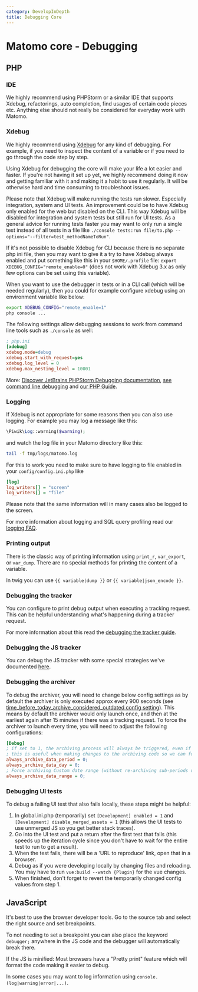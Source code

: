 ```yaml
---
category: DevelopInDepth
title: Debugging Core
---
```

# Matomo core - Debugging

## PHP

### IDE

We highly recommend using PHPStorm or a similar IDE that supports Xdebug, refactorings, auto completion, find usages of certain code pieces etc. Anything else should not really be considered for everyday work with Matomo.

### Xdebug

We highly recommend using [Xdebug](https://xdebug.org/) for any kind of debugging. For example, if you need to inspect the content of a variable or if you need to go through the code step by step. 

Using Xdebug for debugging the core will make your life a lot easier and faster. If you're not having it set up yet, we highly recommend doing it now and getting familiar with it and making it a habit to use it regularly. It will be otherwise hard and time consuming to troubleshoot issues. 

Please note that Xdebug will make running the tests run slower. Especially integration, system and UI tests. An improvement could be to have Xdebug only enabled for the web but disabled on the CLI. This way Xdebug will be disabled for integration and system tests but still run for UI tests. As a general advice for running tests faster you may want to only run a single test instead of all tests in a file like `./console tests:run file/to.php --options="--filter=test_methodNameToRun"`. 

If it's not possible to disable Xdebug for CLI because there is no separate php ini file, then you may want to give it a try to have Xdebug always enabled and put something like this in your `$HOME/.profile` file: `export XDEBUG_CONFIG="remote_enable=0"` (does not work with Xdebug 3.x as only few options can be set using this variable).

When you want to use the debugger in tests or in a CLI call (which will be needed regularly), then you could for example configure xdebug using an environment variable like below:

```bash
export XDEBUG_CONFIG="remote_enable=1"
php console ...
```

The following settings allow debugging sessions to work from command line tools such as `./console` as well:

```ini
; php.ini
[xdebug]
xdebug.mode=debug
xdebug.start_with_request=yes
xdebug.log_level = 0
xdebug.max_nesting_level = 10001
```

More: [Discover JetBrains PHPStorm Debugging documentation](https://www.jetbrains.com/help/phpstorm/debugging-a-php-cli-script.html), [see command line debugging](https://www.jetbrains.com/help/phpstorm/zero-configuration-debugging-cli.html) and [our PHP Guide](https://developer.matomo.org/guides/php).

### Logging

If Xdebug is not appropriate for some reasons then you can also use logging. For example you may log a message like this:

```php
\Piwik\Log::warning($warning);
```

and watch the log file in your Matomo directory like this:

```bash
tail -f tmp/logs/matomo.log
```

For this to work you need to make sure to have logging to file enabled in your `config/config.ini.php` like 

```ini
[log]
log_writers[] = "screen"
log_writers[] = "file"
```

Please note that the same information will in many cases also be logged to the screen.

For more information about logging and SQL query profiling read our [logging FAQ](https://matomo.org/faq/troubleshooting/faq_115/).

### Printing output

There is the classic way of printing information using `print_r`, `var_export`, or `var_dump`. There are no special methods for printing the content of a variable.

In twig you can use `{{ variable|dump }}` or `{{ variable|json_encode }}`.

### Debugging the tracker

You can configure to print debug output when executing a tracking request. This can be helpful understanding what's happening during a tracker request.

For more information about this read the [debugging the tracker guide](/api-reference/tracking-api#debugging-the-tracker).

### Debugging the JS tracker

You can debug the JS tracker with some special strategies we've documented [here](/develop-in-depth/jstracker-core#debugging-the-js-tracker).

### Debugging the archiver

To debug the archiver, you will need to change below config settings as by default the archiver is only executed approx every 900 seconds (see [time_before_today_archive_considered_outdated config setting](https://matomo.org/faq/roll-up-reporting/faq_25754/)). This means by default the archiver would only launch once, and then at the earliest again after 15 minutes if there was a tracking request. To force the archiver to launch every time, you will need to adjust the following configurations:

```ini
[Debug]
; if set to 1, the archiving process will always be triggered, even if the archive has already been computed
; this is useful when making changes to the archiving code so we can force the archiving process
always_archive_data_period = 0;
always_archive_data_day = 0;
; Force archiving Custom date range (without re-archiving sub-periods used to process this date range)
always_archive_data_range = 0;
```

### Debugging UI tests

To debug a failing UI test that also fails locally, these steps might be helpful:

1. In global.ini.php (temporarily) set `[Development] enabled = 1` and `[Development] disable_merged_assets = 1` (this allows the UI tests to use unmerged JS so you get better stack traces).
2. Go into the UI test and put a return after the first test that fails (this speeds up the iteration cycle since you don't have to wait for the entire test to run to get a result).
3. When the test fails, there will be a 'URL to reproduce' link, open that in a browser.
4. Debug as if you were developing locally by changing files and reloading. You may have to run `vue:build --watch {Plugin}` for the vue changes.
5. When finished, don't forget to revert the temporarily changed config values from step 1.

## JavaScript

It's best to use the browser developer tools. Go to the source tab and select the right source and set breakpoints. 

To not needing to set a breakpoint you can also place the keyword `debugger;` anywhere in the JS code and the debugger will automatically break there.

If the JS is minified: Most browsers have a "Pretty print" feature which will format the code making it easier to debug.

In some cases you may want to log information using `console.(log|warning|error|...)`.


